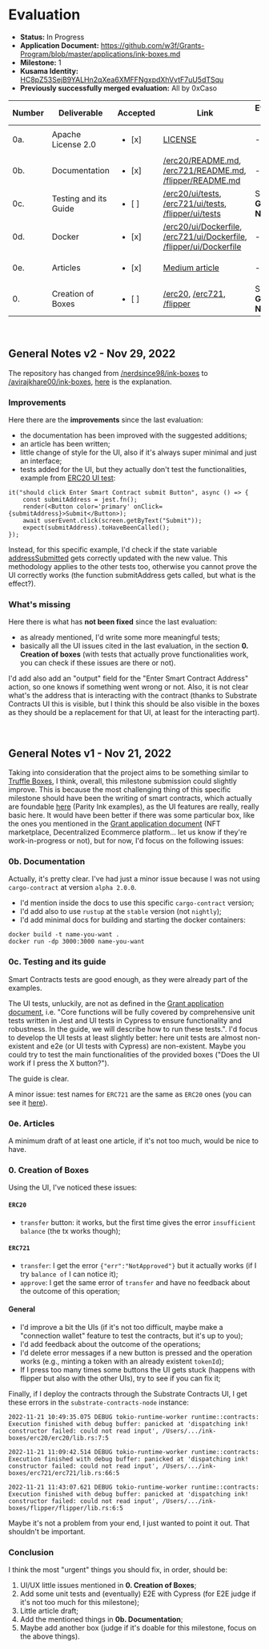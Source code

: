 # Evaluation

- **Status:** In Progress
- **Application Document:** https://github.com/w3f/Grants-Program/blob/master/applications/ink-boxes.md
- **Milestone:** 1
- **Kusama Identity:** [HC8pZ53SejB9YALHn2qXea6XMFFNgxpdXhVvtF7uU5dTSqu](https://kusama.subscan.io/account/HC8pZ53SejB9YALHn2qXea6XMFFNgxpdXhVvtF7uU5dTSqu)
- **Previously successfully merged evaluation:** All by 0xCaso

| Number | Deliverable | Accepted | Link | Evaluation Notes |
| ------ | ----------- | -------- | ---- |----------------- |
| 0a. | Apache License 2.0 | <ul><li>[x] </li></ul> | [LICENSE](https://github.com/avirajkhare00/ink-boxes/blob/0d66758fcd3f71f44a46cdedae839b19282cd0bf/LICENSE) | - |
| 0b. | Documentation | <ul><li>[x] </li></ul> | [/erc20/README.md](https://github.com/avirajkhare00/ink-boxes/blob/0d66758fcd3f71f44a46cdedae839b19282cd0bf/erc20/README.md), [/erc721/README.md](https://github.com/avirajkhare00/ink-boxes/blob/0d66758fcd3f71f44a46cdedae839b19282cd0bf/erc721/README.md), [/flipper/README.md](https://github.com/avirajkhare00/ink-boxes/blob/0d66758fcd3f71f44a46cdedae839b19282cd0bf/flipper/README.md) | - |
| 0c. | Testing and its Guide | <ul><li>[ ] </li></ul> | [/erc20/ui/tests](https://github.com/avirajkhare00/ink-boxes/blob/0d66758fcd3f71f44a46cdedae839b19282cd0bf/erc20/ui/tests), [/erc721/ui/tests](https://github.com/avirajkhare00/ink-boxes/blob/0d66758fcd3f71f44a46cdedae839b19282cd0bf/erc721/ui/tests), [/flipper/ui/tests](https://github.com/avirajkhare00/ink-boxes/blob/0d66758fcd3f71f44a46cdedae839b19282cd0bf/flipper/ui/tests) | See **General Notes** |
| 0d. | Docker | <ul><li>[x] </li></ul> | [/erc20/ui/Dockerfile](https://github.com/avirajkhare00/ink-boxes/blob/0d66758fcd3f71f44a46cdedae839b19282cd0bf/erc20/ui/Dockerfile), [/erc721/ui/Dockerfile](https://github.com/avirajkhare00/ink-boxes/blob/0d66758fcd3f71f44a46cdedae839b19282cd0bf/erc721/ui/Dockerfile), [/flipper/ui/Dockerfile](https://github.com/avirajkhare00/ink-boxes/blob/0d66758fcd3f71f44a46cdedae839b19282cd0bf/flipper/ui/Dockerfile) | - |
| 0e. | Articles | <ul><li>[x] </li></ul> | [Medium article](https://medium.com/@avirajkhare00/introducing-ink-boxes-277b54ed23c9) | - |
| 0. | Creation of Boxes | <ul><li>[ ] </li></ul> | [/erc20](https://github.com/avirajkhare00/ink-boxes/tree/0d66758fcd3f71f44a46cdedae839b19282cd0bf/erc20), [/erc721](https://github.com/avirajkhare00/ink-boxes/tree/0d66758fcd3f71f44a46cdedae839b19282cd0bf/erc721), [/flipper](https://github.com/avirajkhare00/ink-boxes/tree/0d66758fcd3f71f44a46cdedae839b19282cd0bf/flipper) | See **General Notes** |
<br/>

## General Notes v2 - Nov 29, 2022
The repository has changed from [/nerdsince98/ink-boxes](https://github.com/nerdsince98/ink-boxes) to [/avirajkhare00/ink-boxes](https://github.com/avirajkhare00/ink-boxes), [here](https://github.com/w3f/Grant-Milestone-Delivery/pull/621#issuecomment-1328050579) is the explanation.

### Improvements
Here there are the **improvements** since the last evaluation:
- the documentation has been improved with the suggested additions;
- an article has been written;
- little change of style for the UI, also if it's always super minimal and just an interface;
- tests added for the UI, but they actually don't test the functionalities, example from [ERC20 UI test](https://github.com/avirajkhare00/ink-boxes/blob/0d66758fcd3f71f44a46cdedae839b19282cd0bf/erc20/ui/tests/index.test.tsx#L38):
```
it("should click Enter Smart Contract submit Button", async () => {
    const submitAddress = jest.fn();
    render(<Button color='primary' onClick={submitAddress}>Submit</Button>);
    await userEvent.click(screen.getByText("Submit"));
    expect(submitAddress).toHaveBeenCalled();
});
```
Instead, for this specific example, I'd check if the state variable [addressSubmitted](https://github.com/avirajkhare00/ink-boxes/blob/0d66758fcd3f71f44a46cdedae839b19282cd0bf/erc20/ui/pages/index.tsx#L24) gets correctly updated with the new value. This methodology applies to the other tests too, otherwise you cannot prove the UI correctly works (the function submitAddress gets called, but what is the effect?).

### What's missing
Here there is what has **not been fixed** since the last evaluation:
- as already mentioned, I'd write some more meaningful tests;
- basically all the UI issues cited in the last evaluation, in the section **0. Creation of boxes** (with tests that actually prove functionalities work, you can check if these issues are there or not).

I'd add also add an "output" field for the "Enter Smart Contract Address" action, so one knows if something went wrong or not. Also, it is not clear what's the address that is interacting with the contract (thanks to Substrate Contracts UI this is visible, but I think this should be also visible in the boxes as they should be a replacement for that UI, at least for the interacting part).

<br/>

## General Notes v1 - Nov 21, 2022
Taking into consideration that the project aims to be something similar to [Truffle Boxes](https://trufflesuite.com/boxes/), I think, overall, this milestone submission could slightly improve. This is because the most challenging thing of this specific milestone should have been the writing of smart contracts, which actually are foundable [here](https://github.com/paritytech/ink/tree/master/examples) (Parity Ink examples), as the UI features are really, really basic here. It would have been better if there was some particular box, like the ones you mentioned in the [Grant application document](https://github.com/w3f/Grants-Program/blob/master/applications/ink-boxes.md) (NFT marketplace, Decentralized Ecommerce platform... let us know if they're work-in-progress or not), but for now, I'd focus on the following issues:

### 0b. Documentation
Actually, it's pretty clear. I've had just a minor issue because I was not using `cargo-contract` at version `alpha 2.0.0`. 
- I'd mention inside the docs to use this specific `cargo-contract` version;
- I'd add also to use `rustup` at the `stable` version (not `nightly`);
- I'd add minimal docs for building and starting the docker containers:
```
docker build -t name-you-want .
docker run -dp 3000:3000 name-you-want
```

### 0c. Testing and its guide
Smart Contracts tests are good enough, as they were already part of the examples. 

The UI tests, unluckily, are not as defined in the [Grant application document](https://github.com/w3f/Grants-Program/blob/master/applications/ink-boxes.md), i.e. "Core functions will be fully covered by comprehensive unit tests written in Jest and UI tests in Cypress to ensure functionality and robustness. In the guide, we will describe how to run these tests.". I'd focus to develop the UI tests at least slightly better: here unit tests are almost non-existent and e2e (or UI tests with Cypress) are non-existent. Maybe you could try to test the main functionalities of the provided boxes ("Does the UI work if I press the X button?").

The guide is clear.

A minor issue: test names for `ERC721` are the same as `ERC20` ones (you can see it [here](https://github.com/nerdsince98/ink-boxes/blob/a31e714b6fd04e60b04c66189360d77d64108029/erc721/ui/tests/index.test.tsx#L5)).

### 0e. Articles
A minimum draft of at least one article, if it's not too much, would be nice to have.

### 0. Creation of Boxes
Using the UI, I've noticed these issues:

#### `ERC20`
- `transfer` button: it works, but the first time gives the error `insufficient balance` (the tx works though);

#### `ERC721`
- `transfer`: I get the error `{"err":"NotApproved"}` but it actually works (if I try `balance of` I can notice it);
- `approve`: I get the same error of `transfer` and have no feedback about the outcome of this operation;

#### General
- I'd improve a bit the UIs (if it's not too difficult, maybe make a "connection wallet" feature to test the contracts, but it's up to you);
- I'd add feedback about the outcome of the operations;
- I'd delete error messages if a new button is pressed and the operation works (e.g., minting a token with an already existent `tokenId`);
- If I press too many times some buttons the UI gets stuck (happens with flipper but also with the other UIs), try to see if you can fix it;

Finally, if I deploy the contracts through the Substrate Contracts UI, I get these errors in the `substrate-contracts-node` instance:
```
2022-11-21 10:49:35.075 DEBUG tokio-runtime-worker runtime::contracts: Execution finished with debug buffer: panicked at 'dispatching ink! constructor failed: could not read input', /Users/.../ink-boxes/erc20/erc20/lib.rs:7:5

2022-11-21 11:09:42.514 DEBUG tokio-runtime-worker runtime::contracts: Execution finished with debug buffer: panicked at 'dispatching ink! constructor failed: could not read input', /Users/.../ink-boxes/erc721/erc721/lib.rs:66:5

2022-11-21 11:43:07.621 DEBUG tokio-runtime-worker runtime::contracts: Execution finished with debug buffer: panicked at 'dispatching ink! constructor failed: could not read input', /Users/.../ink-boxes/flipper/flipper/lib.rs:6:5
```
Maybe it's not a problem from your end, I just wanted to point it out. That shouldn't be important.

### Conclusion
I think the most "urgent" things you should fix, in order, should be:

1. UI/UX little issues mentioned in **0. Creation of Boxes**;
2. Add some unit tests and (eventually) E2E with Cypress (for E2E judge if it's not too much for this milestone);
3. Little article draft;
4. Add the mentioned things in **0b. Documentation**;
5. Maybe add another box (judge if it's doable for this milestone, focus on the above things).